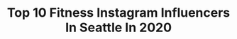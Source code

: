 ---
title: Top 10 Fitness Instagram Influencers In Seattle In 2020
description: >-
  Find top fitness Instagram influencers in Seattle in 2020. Most popular hashtags: #seattle #fitness #love #photoshoot.
platform: Instagram
profiles:
  - username: "candybomb_0206"
    fullname: >-
      Angi | Flight Attendant
    location: "United States"
    followers: 31182
    engagement: 498
    commentsToLikes: 0.047461
    avatar: "https://scontent-ams4-1.cdninstagram.com/v/t51.2885-19/s320x320/82667617_214094989625825_253082751803064320_n.jpg?_nc_ht=scontent-ams4-1.cdninstagram.com&_nc_ohc=_uNWJS7ruIMAX8KjE57&oh=b8c5307ceb8babe52b325ee18a4325d5&oe=5EB9EDBD"
    verified: false
    hashtags: "#me, #blondie, #travelgirl, #airhostess"
  - username: "rsherman25"
    fullname: >-
      Richard Sherman
    location: "United States"
    followers: 2264425
    engagement: 306
    commentsToLikes: 0.020056
    avatar: "https://scontent-ams4-1.cdninstagram.com/v/t51.2885-19/11875376_739447742847370_1744183002_a.jpg?_nc_ht=scontent-ams4-1.cdninstagram.com&_nc_ohc=jyJE9WnBTLkAX-EtE9l&oh=5b5c84fc60cc4918b08124296c2d4ba5&oe=5EBA1561"
    verified: true
    hashtags: "#wirelesssecuritycamera, #49ers, #kamipartner, #homesecuritycamera"
  - username: "campbellboydre"
    fullname: >-
      DiAndre Campbell
    location: "United States"
    followers: 39636
    engagement: 1743
    commentsToLikes: 0.031000
    avatar: "https://scontent-lhr8-1.cdninstagram.com/v/t51.2885-19/s320x320/79750312_1792720047528372_4544609018789756928_n.jpg?_nc_ht=scontent-lhr8-1.cdninstagram.com&_nc_ohc=Ph7pcS4eh2YAX8Ab9rY&oh=3497aff1fc4fe62c407cdb3bf08cd2a3&oe=5EB96A3C"
    verified: true
    hashtags: "#body, #training, #collegefootball, #evolvetheday"
  - username: "wade_smith9"
    fullname: >-
      Wade Smith
    location: "United States"
    followers: 18611
    engagement: 716
    commentsToLikes: 0.022453
    avatar: "https://scontent-ams4-1.cdninstagram.com/v/t51.2885-19/s320x320/67900025_664529270712235_3224163835220852736_n.jpg?_nc_ht=scontent-ams4-1.cdninstagram.com&_nc_ohc=_4cqqpD2OtsAX-mO7U4&oh=b80e3e3b1da06ac347267a855901c8ae&oe=5EBBAC94"
    verified: false
    hashtags: "#malemodel, #seattlemodel, #breathe, #throwback"
  - username: "leanna_carr"
    fullname: >-
      Leanna Carr
    location: "United States"
    followers: 100627
    engagement: 382
    commentsToLikes: 0.033774
    avatar: "https://scontent-ams4-1.cdninstagram.com/v/t51.2885-19/s320x320/15534907_1814642778805998_7441207518094688256_a.jpg?_nc_ht=scontent-ams4-1.cdninstagram.com&_nc_ohc=HJ7D8K-q2K0AX-7l6C-&oh=1ecc25f055624dd55bffcea83fae394c&oe=5EB78ED8"
    verified: false
    hashtags: "#teambodybuildingcom, #consistency, #iforgothowtofitspo, #peoplewhohike"
  - username: "madexmelanin"
    fullname: >-
      Made By Melanin (MXM)
    location: "United States"
    followers: 2258
    engagement: 1150
    commentsToLikes: 0.074598
    avatar: "https://scontent-amt2-1.cdninstagram.com/v/t51.2885-19/s320x320/26865714_192712021473534_4062290865828134912_n.jpg?_nc_ht=scontent-amt2-1.cdninstagram.com&_nc_ohc=ZV-NmayyOC0AX81EuSI&oh=f9811f09c7307a78792db13f88417218&oe=5EBB8650"
    verified: false
    hashtags: "#pnwvideographer, #femalephotographer, #tourvideo, #seattleconcertvideo"
  - username: "alikbrundrett"
    fullname: >-
      Alik Brundrett
    location: "United States"
    followers: 11698
    engagement: 492
    commentsToLikes: 0.018192
    avatar: "https://scontent-hkg3-2.cdninstagram.com/v/t51.2885-19/s320x320/53020546_1169550299873002_3390464260252368896_n.jpg?_nc_ht=scontent-hkg3-2.cdninstagram.com&_nc_ohc=zSJDrdsfmqsAX_PC9IM&oh=e4fbee5abe9aae3c15ea38dcac73256e&oe=5EA4D7A1"
    verified: false
    hashtags: "#shotonmoment, #shotonmomenttele, #seattle"
  - username: "realstephaniebillings"
    fullname: >-
      Stephanie Billings, MHA, MPH
    location: "United States"
    followers: 30355
    engagement: 93
    commentsToLikes: 0.080821
    avatar: "https://scontent-ams4-1.cdninstagram.com/v/t51.2885-19/s320x320/82218925_456686708540987_7670658363402747904_n.jpg?_nc_ht=scontent-ams4-1.cdninstagram.com&_nc_ohc=LkIMnpz5PxAAX9HdJAT&oh=01ba560cab4d2c42889cdf62e90cfbed&oe=5EADF24D"
    verified: false
    hashtags: "#bossbabe, #wewin, #gotogether, #peachretreat"
  - username: "briannamariefitness"
    fullname: >-
      
    location: "United States"
    followers: 134741
    engagement: 263
    commentsToLikes: 0.058594
    avatar: "https://scontent-hkt1-1.cdninstagram.com/v/t51.2885-19/s320x320/49582489_361309471317917_6821436581866373120_n.jpg?_nc_ht=scontent-hkt1-1.cdninstagram.com&_nc_ohc=Voqz8aWke_kAX-wwbSU&oh=e4b981400e4d70ebd40dd1d3ea246bae&oe=5EB81B19"
    verified: false
    hashtags: "#workouts, #kettlebell, #workoutathome, #minimalequipment"
  - username: "jswainphoto"
    fullname: >-
      J|Swain
    location: "United States"
    followers: 75895
    engagement: 166
    commentsToLikes: 0.021060
    avatar: "https://scontent-lhr8-1.cdninstagram.com/v/t51.2885-19/s320x320/72880455_408925100023540_4397920891900526592_n.jpg?_nc_ht=scontent-lhr8-1.cdninstagram.com&_nc_ohc=c7mSQVGL4l4AX-r5oaw&oh=30ed3adf174bf85e9764806d755efe66&oe=5EB94EC7"
    verified: false
    hashtags: "#uncensored, #mariemadore, #seattlephotographer, #tattoos"
---